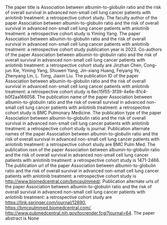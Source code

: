 The paper title is Association between albumin-to-globulin ratio and the risk of overall survival in advanced non-small cell lung cancer patients with anlotinib treatment: a retrospective cohort study.
The faculty author of the paper Association between albumin-to-globulin ratio and the risk of overall survival in advanced non-small cell lung cancer patients with anlotinib treatment: a retrospective cohort study is Yiming Yang.
The paper Association between albumin-to-globulin ratio and the risk of overall survival in advanced non-small cell lung cancer patients with anlotinib treatment: a retrospective cohort study publication year is 2023.
Co-authors of the paper Association between albumin-to-globulin ratio and the risk of overall survival in advanced non-small cell lung cancer patients with anlotinib treatment: a retrospective cohort study are Jinzhan Chen, Cong-jun Xie, Yiming Yang, Shuwen Yang, Jin-xiang Huang, Feiyang Ye, Zhenyang Lin, L. Tong, Jiaxin Liu.
The publication ID of the paper Association between albumin-to-globulin ratio and the risk of overall survival in advanced non-small cell lung cancer patients with anlotinib treatment: a retrospective cohort study is 6ec15f55-3f39-4e6e-81c4-b0f2aa166058.
The publication name of the paper Association between albumin-to-globulin ratio and the risk of overall survival in advanced non-small cell lung cancer patients with anlotinib treatment: a retrospective cohort study is BMC Pulmonary Medicine.
The publication type of the paper Association between albumin-to-globulin ratio and the risk of overall survival in advanced non-small cell lung cancer patients with anlotinib treatment: a retrospective cohort study is journal.
Publication alternate names of the paper Association between albumin-to-globulin ratio and the risk of overall survival in advanced non-small cell lung cancer patients with anlotinib treatment: a retrospective cohort study are BMC Pulm Med.
The publication issn of the paper Association between albumin-to-globulin ratio and the risk of overall survival in advanced non-small cell lung cancer patients with anlotinib treatment: a retrospective cohort study is 1471-2466.
The publication url of the paper Association between albumin-to-globulin ratio and the risk of overall survival in advanced non-small cell lung cancer patients with anlotinib treatment: a retrospective cohort study is http://www.biomedcentral.com/bmcpulmmed/.
Publication alternate urls of the paper Association between albumin-to-globulin ratio and the risk of overall survival in advanced non-small cell lung cancer patients with anlotinib treatment: a retrospective cohort study are https://link.springer.com/journal/12890, https://bmcpulmmed.biomedcentral.com/, http://www.pubmedcentral.nih.gov/tocrender.fcgi?journal=64.
The paper abstract is None
